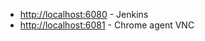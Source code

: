 - [http://localhost:6080](http://localhost:6080) - Jenkins
- [http://localhost:6081](http://localhost:6081) - Chrome agent VNC
